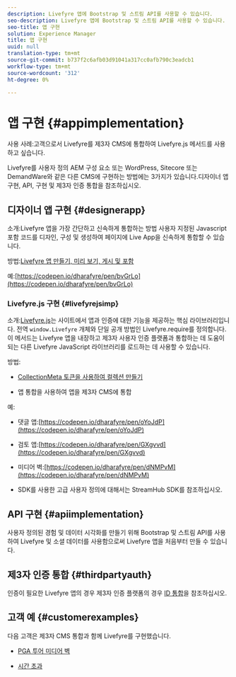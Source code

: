 ```yaml
---
description: Livefyre 앱에 Bootstrap 및 스트림 API를 사용할 수 있습니다.
seo-description: Livefyre 앱에 Bootstrap 및 스트림 API를 사용할 수 있습니다.
seo-title: 앱 구현
solution: Experience Manager
title: 앱 구현
uuid: null
translation-type: tm+mt
source-git-commit: b737f2c6afb03d91041a317cc0afb790c3eadcb1
workflow-type: tm+mt
source-wordcount: '312'
ht-degree: 0%

---
```


# 앱 구현 {#appimplementation}

사용 사례:고객으로서 Livefyre를 제3자 CMS에 통합하여 Livefyre.js 메서드를 사용하고 싶습니다.

Livefyre를 사용자 정의 AEM 구성 요소 또는 WordPress, Sitecore 또는 DemandWare와 같은 다른 CMS에 구현하는 방법에는 3가지가 있습니다.디자이너 앱 구현, API, 구현 및 제3자 인증 통합을 참조하십시오.

## 디자이너 앱 구현 {#designerapp}

소개:Livefyre 앱을 가장 간단하고 신속하게 통합하는 방법 사용자 지정된 Javascript 포함 코드를 디자인, 구성 및 생성하여 페이지에 Live App을 신속하게 통합할 수 있습니다.

방법:[Livefyre 앱 만들기, 미리 보기, 게시 및 포함](/help/using/c-about-apps/c-create-an-app.md)

예:[https://codepen.io/dharafyre/pen/bvGrLo](https://codepen.io/dharafyre/pen/bvGrLo)

### Livefyre.js 구현 {#livefyrejsimp}

소개:[Livefyre.js](/help/implementation/c-livefyre.js.md)는 사이트에서 앱과 인증에 대한 기능을 제공하는 핵심 라이브러리입니다. 전역 `window.Livefyre` 개체와 단일 공개 방법인 Livefyre.require를 정의합니다. 이 메서드는 Livefyre 앱을 내장하고 제3자 사용자 인증 플랫폼과 통합하는 데 도움이 되는 다른 Livefyre JavaScript 라이브러리를 로드하는 데 사용할 수 있습니다.

방법:

* [CollectionMeta 토큰을 사용하여 컬렉션 만들기](/help/implementation/t-create-a-collectionmeta-token.md)

* 앱 통합을 사용하여 앱을 제3자 CMS에 통합

예:

* 댓글 앱:[https://codepen.io/dharafyre/pen/oYoJdP](https://codepen.io/dharafyre/pen/oYoJdP)

* 검토 앱:[https://codepen.io/dharafyre/pen/GXgvvd](https://codepen.io/dharafyre/pen/GXgvvd)

* 미디어 벽:[https://codepen.io/dharafyre/pen/dNMPvM](https://codepen.io/dharafyre/pen/dNMPvM)

* SDK를 사용한 고급 사용자 정의에 대해서는 StreamHub SDK를 참조하십시오.

## API 구현 {#apiimplementation}

사용자 정의된 경험 및 데이터 시각화를 만들기 위해 Bootstrap 및 스트림 API를 사용하여 Livefyre 및 소셜 데이터를 사용함으로써 Livefyre 앱을 처음부터 만들 수 있습니다.

## 제3자 인증 통합 {#thirdpartyauth}

인증이 필요한 Livefyre 앱의 경우 제3자 인증 플랫폼의 경우 [ID 통합](/help/implementation/t-about-identity-integration/t-about-identity-integration.md)을 참조하십시오.

## 고객 예 {#customerexamples}

다음 고객은 제3자 CMS 통합과 함께 Livefyre를 구현했습니다.

* [PGA 투어 미디어 벽](https://www.pgatour.com/social-hub.html)

* [시간 초과](https://www.timeout.com/london/restaurants/forest-bar-kitchen#tab_panel_3)
